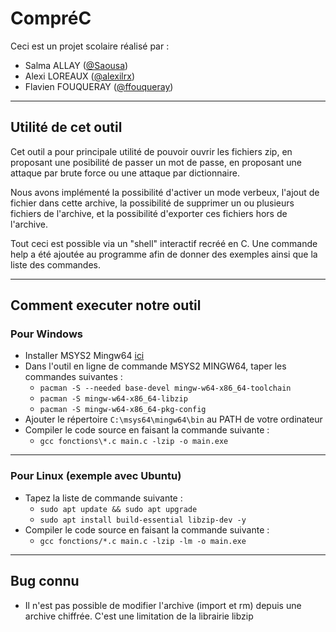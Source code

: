 # CompréC
Ceci est un projet scolaire réalisé par :
- Salma ALLAY ([@Saousa](https://github.com/Saousa))
- Alexi LOREAUX ([@alexilrx](https://github.com/alexilrx))
- Flavien FOUQUERAY ([@ffouqueray](https://github.com/ffouqueray))
--------------
## Utilité de cet outil
Cet outil a pour principale utilité de pouvoir ouvrir les fichiers zip, en proposant une posibilité de passer un mot de passe, en proposant une attaque par brute force ou une attaque par dictionnaire.

Nous avons implémenté la possibilité d'activer un mode verbeux, l'ajout de fichier dans cette archive, la possibilité de supprimer un ou plusieurs fichiers de l'archive, et la possibilité d'exporter ces fichiers hors de l'archive.

Tout ceci est possible via un "shell" interactif recréé en C. Une commande help a été ajoutée au programme afin de donner des exemples ainsi que la liste des commandes.

--------------
## Comment executer notre outil
### Pour Windows
- Installer MSYS2 Mingw64 [ici](https://www.msys2.org/)
- Dans l'outil en ligne de commande MSYS2 MINGW64, taper les commandes suivantes :
  - `pacman -S --needed base-devel mingw-w64-x86_64-toolchain`
  - `pacman -S mingw-w64-x86_64-libzip`
  - `pacman -S mingw-w64-x86_64-pkg-config`
- Ajouter le répertoire `C:\msys64\mingw64\bin` au PATH de votre ordinateur
- Compiler le code source en faisant la commande suivante :
  - `gcc fonctions\*.c main.c -lzip -o main.exe`
---
### Pour Linux (exemple avec Ubuntu)
- Tapez la liste de commande suivante :
  - `sudo apt update && sudo apt upgrade`
  - `sudo apt install build-essential libzip-dev -y`
- Compiler le code source en faisant la commande suivante :
  - `gcc fonctions/*.c main.c -lzip -lm -o main.exe`
--------------
## Bug connu 
- Il n'est pas possible de modifier l'archive (import et rm) depuis une archive chiffrée. C'est une limitation de la librairie libzip


